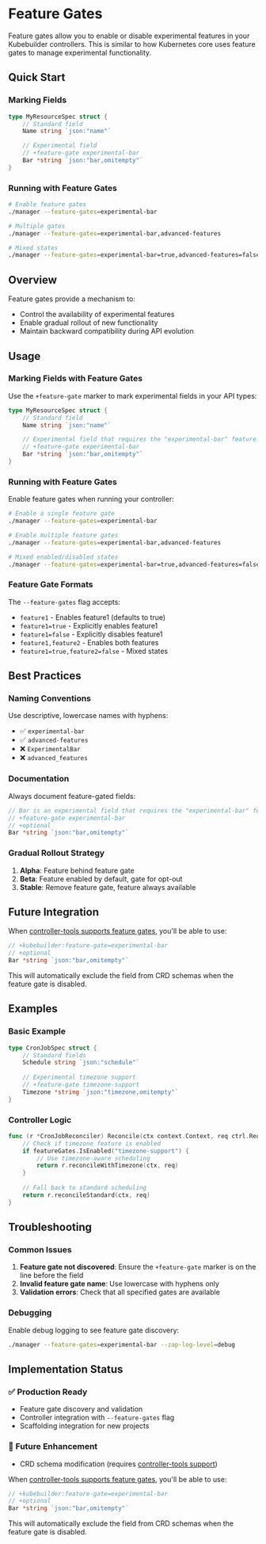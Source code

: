 # Feature Gates

Feature gates allow you to enable or disable experimental features in your Kubebuilder controllers. This is similar to how Kubernetes core uses feature gates to manage experimental functionality.

## Quick Start

### Marking Fields

```go
type MyResourceSpec struct {
    // Standard field
    Name string `json:"name"`

    // Experimental field
    // +feature-gate experimental-bar
    Bar *string `json:"bar,omitempty"`
}
```

### Running with Feature Gates

```bash
# Enable feature gates
./manager --feature-gates=experimental-bar

# Multiple gates
./manager --feature-gates=experimental-bar,advanced-features

# Mixed states
./manager --feature-gates=experimental-bar=true,advanced-features=false
```

## Overview

Feature gates provide a mechanism to:
- Control the availability of experimental features
- Enable gradual rollout of new functionality
- Maintain backward compatibility during API evolution

## Usage

### Marking Fields with Feature Gates

Use the `+feature-gate` marker to mark experimental fields in your API types:

```go
type MyResourceSpec struct {
    // Standard field
    Name string `json:"name"`

    // Experimental field that requires the "experimental-bar" feature gate
    // +feature-gate experimental-bar
    Bar *string `json:"bar,omitempty"`
}
```

### Running with Feature Gates

Enable feature gates when running your controller:

```bash
# Enable a single feature gate
./manager --feature-gates=experimental-bar

# Enable multiple feature gates
./manager --feature-gates=experimental-bar,advanced-features

# Mixed enabled/disabled states
./manager --feature-gates=experimental-bar=true,advanced-features=false
```

### Feature Gate Formats

The `--feature-gates` flag accepts:
- `feature1` - Enables feature1 (defaults to true)
- `feature1=true` - Explicitly enables feature1
- `feature1=false` - Explicitly disables feature1
- `feature1,feature2` - Enables both features
- `feature1=true,feature2=false` - Mixed states

## Best Practices

### Naming Conventions

Use descriptive, lowercase names with hyphens:
- ✅ `experimental-bar`
- ✅ `advanced-features`
- ❌ `ExperimentalBar`
- ❌ `advanced_features`

### Documentation

Always document feature-gated fields:

```go
// Bar is an experimental field that requires the "experimental-bar" feature gate
// +feature-gate experimental-bar
// +optional
Bar *string `json:"bar,omitempty"`
```

### Gradual Rollout Strategy

1. **Alpha**: Feature behind feature gate
2. **Beta**: Feature enabled by default, gate for opt-out
3. **Stable**: Remove feature gate, feature always available

## Future Integration

When [controller-tools supports feature gates](https://github.com/kubernetes-sigs/controller-tools/issues/1238), you'll be able to use:

```go
// +kubebuilder:feature-gate=experimental-bar
// +optional
Bar *string `json:"bar,omitempty"`
```

This will automatically exclude the field from CRD schemas when the feature gate is disabled.

## Examples

### Basic Example

```go
type CronJobSpec struct {
    // Standard fields
    Schedule string `json:"schedule"`
    
    // Experimental timezone support
    // +feature-gate timezone-support
    Timezone *string `json:"timezone,omitempty"`
}
```

### Controller Logic

```go
func (r *CronJobReconciler) Reconcile(ctx context.Context, req ctrl.Request) (ctrl.Result, error) {
    // Check if timezone feature is enabled
    if featureGates.IsEnabled("timezone-support") {
        // Use timezone-aware scheduling
        return r.reconcileWithTimezone(ctx, req)
    }
    
    // Fall back to standard scheduling
    return r.reconcileStandard(ctx, req)
}
```

## Troubleshooting

### Common Issues

1. **Feature gate not discovered**: Ensure the `+feature-gate` marker is on the line before the field
2. **Invalid feature gate name**: Use lowercase with hyphens only
3. **Validation errors**: Check that all specified gates are available

### Debugging

Enable debug logging to see feature gate discovery:

```bash
./manager --feature-gates=experimental-bar --zap-log-level=debug
```

## Implementation Status

### ✅ Production Ready

- Feature gate discovery and validation
- Controller integration with `--feature-gates` flag
- Scaffolding integration for new projects

### 🔄 Future Enhancement

- CRD schema modification (requires [controller-tools support](https://github.com/kubernetes-sigs/controller-tools/issues/1238))

When [controller-tools supports feature gates](https://github.com/kubernetes-sigs/controller-tools/issues/1238), you'll be able to use:

```go
// +kubebuilder:feature-gate=experimental-bar
// +optional
Bar *string `json:"bar,omitempty"`
```

This will automatically exclude the field from CRD schemas when the feature gate is disabled. 